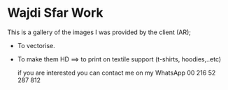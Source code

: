 # Wajdi Sfar Work

This is a gallery of the images I was provided by the client (AR);
- To vectorise.
- To make them HD
  ==> to print on textile support (t-shirts, hoodies,..etc)

  if you are interested you can contact me on my WhatsApp
  00 216 52 287 812
